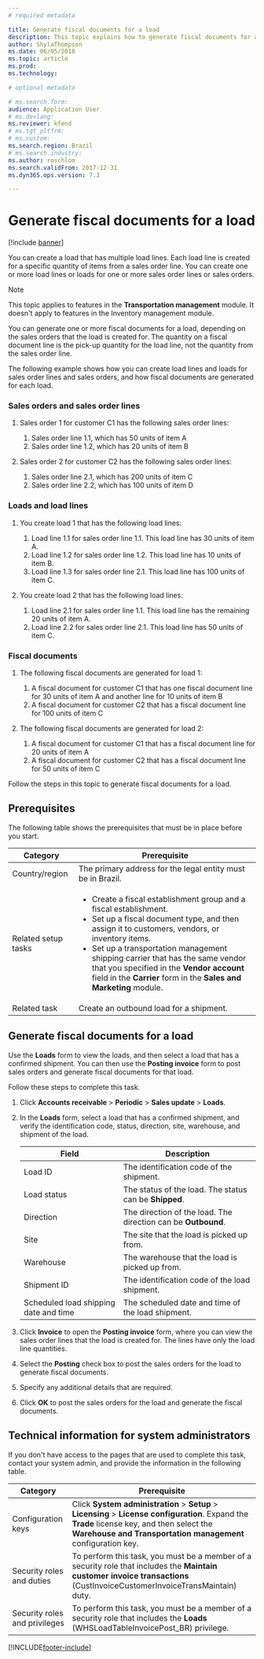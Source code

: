 ```yaml
---
# required metadata

title: Generate fiscal documents for a load
description: This topic explains how to generate fiscal documents for a load for Brazil.
author: ShylaThompson
ms.date: 06/05/2018
ms.topic: article
ms.prod: 
ms.technology: 

# optional metadata

# ms.search.form:  
audience: Application User
# ms.devlang: 
ms.reviewer: kfend
# ms.tgt_pltfrm: 
# ms.custom: 
ms.search.region: Brazil
# ms.search.industry: 
ms.author: roschlom
ms.search.validFrom: 2017-12-31
ms.dyn365.ops.version: 7.3

---
```


# Generate fiscal documents for a load 

[!include [banner](../includes/banner.md)]

You can create a load that has multiple load lines. Each load line is created for a specific quantity of items from a sales order line. You can create one or more load lines or loads for one or more sales order lines or sales orders.

> [!NOTE]
> This topic applies to features in the **Transportation management** module. It doesn't apply to features in the Inventory management  module.

You can generate one or more fiscal documents for a load, depending on the sales orders that the load is created for. The quantity on a fiscal document line is the pick-up quantity for the load line, not the quantity from the sales order line.

The following example shows how you can create load lines and loads for sales order lines and sales orders, and how fiscal documents are generated for each load.

### Sales orders and sales order lines

1. Sales order 1 for customer C1 has the following sales order lines:

    1. Sales order line 1.1, which has 50 units of item A
    2. Sales order line 1.2, which has 20 units of item B

2. Sales order 2 for customer C2 has the following sales order lines:

    1. Sales order line 2.1, which has 200 units of item C
    2. Sales order line 2.2, which has 100 units of item D

### Loads and load lines

1. You create load 1 that has the following load lines:

    1. Load line 1.1 for sales order line 1.1. This load line has 30 units of item A.
    2. Load line 1.2 for sales order line 1.2. This load line has 10 units of item B.
    3. Load line 1.3 for sales order line 2.1. This load line has 100 units of item C.

2. You create load 2 that has the following load lines:

    1. Load line 2.1 for sales order line 1.1. This load line has the remaining 20 units of item A.
    2. Load line 2.2 for sales order line 2.1. This load line has 50 units of item C.

### Fiscal documents

1. The following fiscal documents are generated for load 1:

    1. A fiscal document for customer C1 that has one fiscal document line for 30 units of item A and another line for 10 units of item B
    2. A fiscal document for customer C2 that has a fiscal document line for 100 units of item C

2. The following fiscal documents are generated for load 2:

    1. A fiscal document for customer C1 that has a fiscal document line for 20 units of item A
    2. A fiscal document for customer C2 that has a fiscal document line for 50 units of item C

Follow the steps in this topic to generate fiscal documents for a load.

## Prerequisites

The following table shows the prerequisites that must be in place before you start.

<table>
<thead>
<tr>
<th>Category</th>
<th>Prerequisite</th>
</tr>
</thead>
<tbody>
<tr>
<td>Country/region</td>
<td>The primary address for the legal entity must be in Brazil.</td>
</tr>
<tr>
<td>Related setup tasks</td>
<td>
<ul>
<li>Create a fiscal establishment group and a fiscal establishment. </li>
<li>Set up a fiscal document type, and then assign it to customers, vendors, or inventory items.</li>
<li>Set up a transportation management shipping carrier that has the same vendor that you specified in the <strong>Vendor account</strong> field in the <strong>Carrier</strong> form in the <strong>Sales and Marketing</strong> module.</li>
</ul>
</td>
</tr>
<tr>
<td>Related task</td>
<td>Create an outbound load for a shipment.</td>
</tr>
</tbody>
</table>

## Generate fiscal documents for a load

Use the **Loads** form to view the loads, and then select a load that has a confirmed shipment. You can then use the **Posting invoice** form to post sales orders and generate fiscal documents for that load.

Follow these steps to complete this task.

1. Click **Accounts receivable** \> **Periodic** \> **Sales update** \> **Loads**.
2. In the **Loads** form, select a load that has a confirmed shipment, and verify the identification code, status, direction, site, warehouse, and shipment of the load.

    | Field                                 | Description |
    |---------------------------------------|-------------|
    | Load ID                               | The identification code of the shipment. |
    | Load status                           | The status of the load. The status can be **Shipped**. |
    | Direction                             | The direction of the load. The direction can be **Outbound**. |
    | Site                                  | The site that the load is picked up from. |
    | Warehouse                             | The warehouse that the load is picked up from. |
    | Shipment ID                           | The identification code of the load shipment. |
    | Scheduled load shipping date and time | The scheduled date and time of the load shipment. |

3. Click **Invoice** to open the **Posting invoice** form, where you can view the sales order lines that the load is created for. The lines have only the load line quantities.
4. Select the **Posting** check box to post the sales orders for the load to generate fiscal documents.
5. Specify any additional details that are required. 
6. Click **OK** to post the sales orders for the load and generate the fiscal documents.

## Technical information for system administrators

If you don't have access to the pages that are used to complete this task, contact your system admin, and provide the information in the following table.

| Category                      | Prerequisite |
|-------------------------------|--------------|
| Configuration keys            | Click **System administration** &gt; **Setup** &gt; **Licensing** &gt; **License configuration**. Expand the **Trade** license key, and then select the **Warehouse and Transportation management** configuration key. |
| Security roles and duties     | To perform this task, you must be a member of a security role that includes the **Maintain customer invoice transactions** (CustInvoiceCustomerInvoiceTransMaintain) duty. |
| Security roles and privileges | To perform this task, you must be a member of a security role that includes the **Loads** (WHSLoadTableInvoicePost\_BR) privilege. |


[!INCLUDE[footer-include](../../includes/footer-banner.md)]